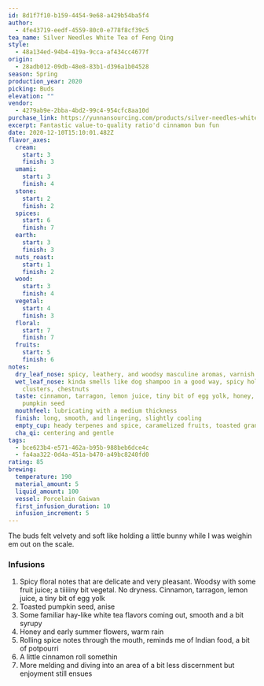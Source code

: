 ```yaml
---
id: 8d1f7f10-b159-4454-9e68-a429b54ba5f4
author:
  - 4fe43719-eedf-4559-80c0-e778f8cf39c5
tea_name: Silver Needles White Tea of Feng Qing
style:
  - 48a134ed-94b4-419a-9cca-af434cc4677f
origin:
  - 28adb012-09db-48e8-83b1-d396a1b04528
season: Spring
production_year: 2020
picking: Buds
elevation: ""
vendor:
  - 4279ab9e-2bba-4bd2-99c4-954cfc8aa10d
purchase_link: https://yunnansourcing.com/products/silver-needles-white-tea-of-feng-qing
excerpt: Fantastic value-to-quality ratio'd cinnamon bun fun
date: 2020-12-10T15:10:01.482Z
flavor_axes:
  cream:
    start: 3
    finish: 3
  umami:
    start: 3
    finish: 4
  stone:
    start: 2
    finish: 2
  spices:
    start: 6
    finish: 7
  earth:
    start: 3
    finish: 3
  nuts_roast:
    start: 1
    finish: 2
  wood:
    start: 3
    finish: 4
  vegetal:
    start: 4
    finish: 3
  floral:
    start: 7
    finish: 7
  fruits:
    start: 5
    finish: 6
notes:
  dry_leaf_nose: spicy, leathery, and woodsy masculine aromas, varnish
  wet_leaf_nose: kinda smells like dog shampoo in a good way, spicy holiday nut
    clusters, chestnuts
  taste: cinnamon, tarragon, lemon juice, tiny bit of egg yolk, honey, toasted
    pumpkin seed
  mouthfeel: lubricating with a medium thickness
  finish: long, smooth, and lingering, slightly cooling
  empty_cup: heady terpenes and spice, caramelized fruits, toasted granola
  cha_qi: centering and gentle
tags:
  - bce623b4-e571-462a-b95b-988beb6dce4c
  - fa4aa322-0d4a-451a-b470-a49bc8240fd0
rating: 85
brewing:
  temperature: 190
  material_amount: 5
  liquid_amount: 100
  vessel: Porcelain Gaiwan
  first_infusion_duration: 10
  infusion_increment: 5
---
```

The buds felt velvety and soft like holding a little bunny while I was weighin em out on the scale.

### Infusions

1. Spicy floral notes that are delicate and very pleasant. Woodsy with some fruit juice; a tiiiiiny bit vegetal. No dryness. Cinnamon, tarragon, lemon juice, a tiny bit of egg yolk
2. Toasted pumpkin seed, anise
3. Some familiar hay-like white tea flavors coming out, smooth and a bit syrupy
4. Honey and early summer flowers, warm rain
5. Rolling spice notes through the mouth, reminds me of Indian food, a bit of potpourri
6. A little cinnamon roll somethin
7. More melding and diving into an area of a bit less discernment but enjoyment still ensues